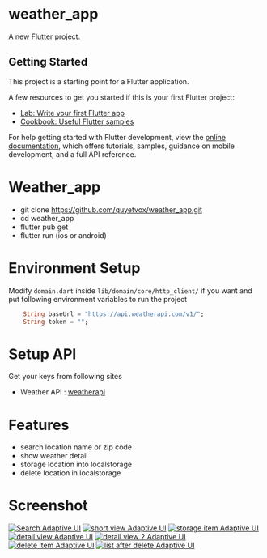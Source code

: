 # weather_app

A new Flutter project.

## Getting Started

This project is a starting point for a Flutter application.

A few resources to get you started if this is your first Flutter project:

- [Lab: Write your first Flutter app](https://docs.flutter.dev/get-started/codelab)
- [Cookbook: Useful Flutter samples](https://docs.flutter.dev/cookbook)

For help getting started with Flutter development, view the
[online documentation](https://docs.flutter.dev/), which offers tutorials,
samples, guidance on mobile development, and a full API reference.
# Weather_app
- git clone https://github.com/quyetvox/weather_app.git
- cd weather_app
- flutter pub get
- flutter run (ios or android)

# Environment Setup
Modify `domain.dart` inside `lib/domain/core/http_client/` if you want and put following environment variables to run the project
```dart
    String baseUrl = "https://api.weatherapi.com/v1/";
    String token = "";
```
# Setup API
Get your keys from following sites
* Weather API : [weatherapi](https://www.weatherapi.com/api-explorer.aspx) 

# Features
- search location name or zip code
- show weather detail
- storage location into localstorage
- delete location in localstorage

# Screenshot
<a href="https://ik.imagekit.io/qavoxs3/weather-app/search.png">
<img src="https://ik.imagekit.io/qavoxs3/weather-app/search.png" alt="Search Adaptive UI"></a>
<a href="https://ik.imagekit.io/qavoxs3/weather-app/action_storage.png">
<img src="https://ik.imagekit.io/qavoxs3/weather-app/action_storage.png" alt="short view Adaptive UI"></a>
<a href="https://ik.imagekit.io/qavoxs3/weather-app/result_storage.png">
<img src="https://ik.imagekit.io/qavoxs3/weather-app/result_storage.png" alt="storage item Adaptive UI"></a>
<a href="https://ik.imagekit.io/qavoxs3/weather-app/view_detail.png">
<img src="https://ik.imagekit.io/qavoxs3/weather-app/view_detail.png" alt="detail view Adaptive UI"></a>
<a href="https://ik.imagekit.io/qavoxs3/weather-app/detail_2.png">
<img src="https://ik.imagekit.io/qavoxs3/weather-app/detail_2.png" alt="detail view 2 Adaptive UI"></a>
<a href="https://ik.imagekit.io/qavoxs3/weather-app/delete.png">
<img src="https://ik.imagekit.io/qavoxs3/weather-app/delete.png" alt="delete item Adaptive UI"></a>
<a href="https://ik.imagekit.io/qavoxs3/weather-app/result_storage_delet.png">
<img src="https://ik.imagekit.io/qavoxs3/weather-app/result_storage_delet.png" alt="list after delete Adaptive UI"></a>